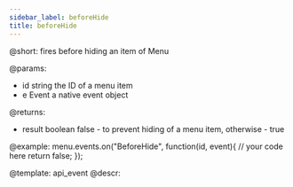 ```yaml
---
sidebar_label: beforeHide
title: beforeHide
---          
```


@short:
fires before hiding an item of Menu

@params:
- id 		string		the ID of a menu item
- e         Event       a native event object

@returns:
- result        boolean     false - to prevent hiding of a menu item, otherwise - true

@example:
menu.events.on("BeforeHide", function(id, event){
    // your code here
    return false;
});


@template: api_event
@descr:

